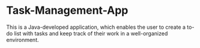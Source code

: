 # Task-Management-App
This is a Java-developed application, which enables the user to create a to-do list with tasks and keep track of their work in a well-organized environment. 
